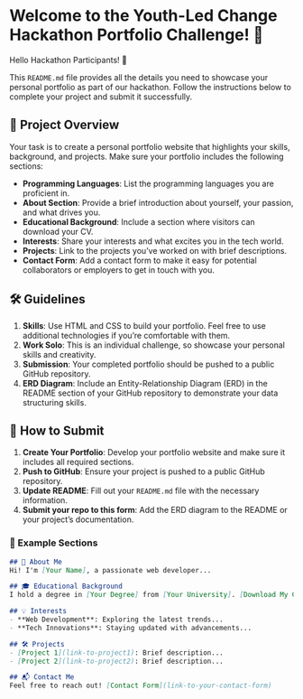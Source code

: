 # Welcome to the Youth-Led Change Hackathon Portfolio Challenge! 🚀

Hello Hackathon Participants! 🎉

This `README.md` file provides all the details you need to showcase your personal portfolio as part of our hackathon. Follow the instructions below to complete your project and submit it successfully.

## 🌟 Project Overview

Your task is to create a personal portfolio website that highlights your skills, background, and projects. Make sure your portfolio includes the following sections:

- **Programming Languages**: List the programming languages you are proficient in.
- **About Section**: Provide a brief introduction about yourself, your passion, and what drives you.
- **Educational Background**: Include a section where visitors can download your CV.
- **Interests**: Share your interests and what excites you in the tech world.
- **Projects**: Link to the projects you’ve worked on with brief descriptions.
- **Contact Form**: Add a contact form to make it easy for potential collaborators or employers to get in touch with you.

## 🛠️ Guidelines

1. **Skills**: Use HTML and CSS to build your portfolio. Feel free to use additional technologies if you’re comfortable with them.
2. **Work Solo**: This is an individual challenge, so showcase your personal skills and creativity.
3. **Submission**: Your completed portfolio should be pushed to a public GitHub repository.
4. **ERD Diagram**: Include an Entity-Relationship Diagram (ERD) in the README section of your GitHub repository to demonstrate your data structuring skills.

## 📁 How to Submit

1. **Create Your Portfolio**: Develop your portfolio website and make sure it includes all required sections.
2. **Push to GitHub**: Ensure your project is pushed to a public GitHub repository.
3. **Update README**: Fill out your `README.md` file with the necessary information.
4. **Submit your repo to this form**: Add the ERD diagram to the README or your project’s documentation.

### 💼 Example Sections

```markdown
## 📝 About Me
Hi! I'm [Your Name], a passionate web developer...

## 🎓 Educational Background
I hold a degree in [Your Degree] from [Your University]. [Download My CV](link-to-your-cv)

## 💡 Interests
- **Web Development**: Exploring the latest trends...
- **Tech Innovations**: Staying updated with advancements...

## 🛠️ Projects
- [Project 1](link-to-project1): Brief description...
- [Project 2](link-to-project2): Brief description...

## 📬 Contact Me
Feel free to reach out! [Contact Form](link-to-your-contact-form)
